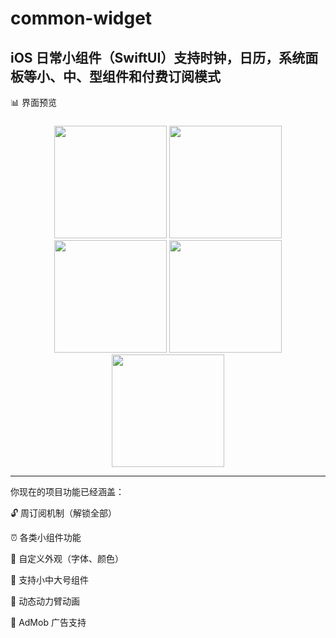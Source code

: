 # common-widget
iOS 日常小组件（SwiftUI）支持时钟，日历，系统面板等小、中、型组件和付费订阅模式
---

📊 界面预览

<h3></h3>
<p align="center">
  <img src="https://github.com/user-attachments/assets/4cce0b22-6bbb-4b0e-aa04-25befccb8903" width="180"/>
  <img src="https://github.com/user-attachments/assets/c4a17385-83af-4a5f-97e9-8547518d7894" width="180"/>
  <img src="https://github.com/user-attachments/assets/83769e3c-f9f1-4ef7-a0a8-1442a3fd9bbf" width="180"/>
  <img src="https://github.com/user-attachments/assets/db1a69e0-199d-420d-8e90-86e57ee5c90e" width="180"/>
  <img src="https://github.com/user-attachments/assets/6f57da82-e427-409f-a540-e06d504b8f39" width="180"/>
</p>

---
你现在的项目功能已经涵盖：

🔓 周订阅机制（解锁全部）

⏰ 各类小组件功能

🎨 自定义外观（字体、颜色）

📱 支持小中大号组件

🧩 动态动力臂动画

📢 AdMob 广告支持
